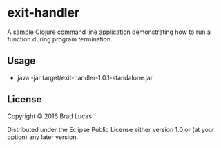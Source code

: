 # exit-handler

A sample Clojure command line application demonstrating how to run a function during program termination.

## Usage

- java -jar target/exit-handler-1.0.1-standalone.jar

## License

Copyright © 2016 Brad Lucas

Distributed under the Eclipse Public License either version 1.0 or (at
your option) any later version.
